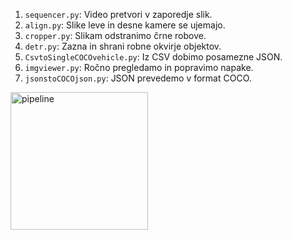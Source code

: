 1. `sequencer.py`: Video pretvori v zaporedje slik.
2. `align.py`: Slike leve in desne kamere se ujemajo.
3. `cropper.py`: Slikam odstranimo črne robove.
4. `detr.py`: Zazna in shrani robne okvirje objektov.
5. `CsvtoSingleCOCOvehicle.py`: Iz CSV dobimo posamezne JSON.
6. `imgviewer.py`: Ročno pregledamo in popravimo napake.
7. `jsonstoCOCOjson.py`: JSON prevedemo v format COCO.


<img width="220" alt="pipeline" src="https://github.com/jakobkreft/diplomsko_delo/assets/70409100/fedbc3d2-ae01-4c86-96ca-77d1e1b76f80">
